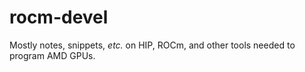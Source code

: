 # rocm-devel

Mostly notes, snippets, *etc.* on HIP, ROCm, and other tools needed to program AMD GPUs.
